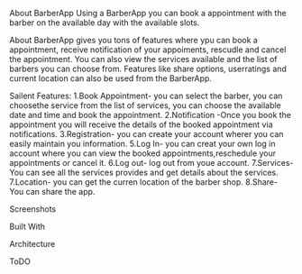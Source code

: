 About BarberApp
Using a BarberApp you can book a appointment with the barber on the available day with the available slots.

About
BarberApp gives you tons of features where ypu can book a appointment, receive notification of your appoiments, rescudle and cancel the appointment. You can also view the services available and the list of barbers you can choose from. Features like share options, userratings and current location can also be used from the BarberApp.

Sailent Features:
1.Book Appointment- you can select the barber, you can choosethe service from the list of services, you can choose the available date and time and book the appointment.
2.Notification -Once you book the appointment you will receive the details of the booked appointment via notifications.
3.Registration- you can create your account wherer you can easily maintain you information.
5.Log In- you can creat your own log in account where you can view the booked appointments,reschedule your appointments or cancel it.
6.Log out- log out from youe account.
7.Services- You can see all the services provides and get details about the services.
7.Location- you can get the curren location of the barber shop.
8.Share- You can share the app.


 Screenshots
 
 
 Built With
 
 
 Architecture
 
 
 
 
 ToDO

